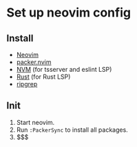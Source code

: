 # Set up neovim config

## Install

- [Neovim](https://github.com/neovim/neovim/wiki/Building-Neovim)
- [packer.nvim](https://github.com/wbthomason/packer.nvim)
- [NVM](https://github.com/nvm-sh/nvm) (for tsserver and eslint LSP)
- [Rust](https://doc.rust-lang.org/cargo/getting-started/installation.html) (for Rust LSP)
- [ripgrep](https://github.com/BurntSushi/ripgrep#installation)

## Init

1. Start neovim.
2. Run `:PackerSync` to install all packages.
3. $$$
